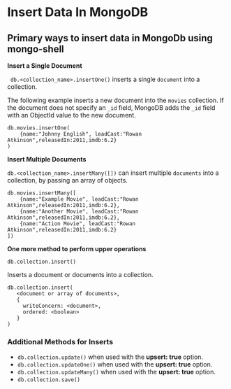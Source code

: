 # Insert Data In MongoDB

## Primary ways to insert data in MongoDb using mongo-shell

**Insert a Single Document**

` db.<collection_name>.insertOne()` inserts a single `document` into a collection.

The following example inserts a new document into the `movies` collection. If the document does not specify an `_id` field, MongoDB adds the `_id` field with an ObjectId value to the new document.

```
db.movies.insertOne(
    {name:"Johnny English", leadCast:"Rowan Atkinson",releasedIn:2011,imdb:6.2}
)

```

**Insert Multiple Documents**

`db.<collection_name>.insertMany([])` can insert multiple `documents` into a collection, by passing an array of objects.

```
db.movies.insertMany([
    {name:"Example Movie", leadCast:"Rowan Atkinson",releasedIn:2011,imdb:6.2},
    {name:"Another Movie", leadCast:"Rowan Atkinson",releasedIn:2011,imdb:6.2},
    {name:"Action Movie", leadCast:"Rowan Atkinson",releasedIn:2011,imdb:6.2}
])

```

**One more method to perform upper operations**

`db.collection.insert()`

Inserts a document or documents into a collection.

```
db.collection.insert(
   <document or array of documents>,
   {
     writeConcern: <document>,
     ordered: <boolean>
   }
)
```

### Additional Methods for Inserts

- `db.collection.update()` when used with the **upsert: true** option.
- `db.collection.updateOne()` when used with the **upsert: true** option.
- `db.collection.updateMany()` when used with the **upsert: true** option.
- `db.collection.save()`
